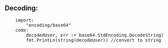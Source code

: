 ## Decoding:
<pre>
	import:
		"encoding/base64"
	code:
		decodedUser, err := base64.StdEncoding.DecodeString(user)
		fmt.PrintLn(string(decodeUser)) //convert to string before printing
</pre>		      

